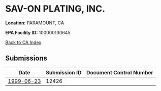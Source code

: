 # SAV-ON PLATING, INC.

**Location:** PARAMOUNT, CA

**EPA Facility ID:** 100000130645

[Back to CA Index](../../index.md)

## Submissions

| Date | Submission ID | Document Control Number |
|------|--------------|-------------------------|
| [1999-06-23](submissions/12426.md) | 12426 |  |
